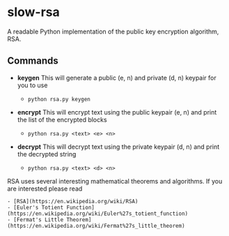 # slow-rsa
A readable Python implementation of the public key encryption algorithm, RSA.

## Commands
* **keygen** This will generate a public (e, n) and private (d, n) keypair for you to use
    - `python rsa.py keygen`

* **encrypt** This will encrypt text using the public keypair (e, n) and print the list of the encrypted blocks
    - `python rsa.py <text> <e> <n>`

* **decrypt** This will decrypt text using the private keypair (d, n) and print the decrypted string
    - `python rsa.py <text> <d> <n>`


RSA uses several interesting mathematical theorems and algorithms. If you are interested please read

    - [RSA](https://en.wikipedia.org/wiki/RSA)
    - [Euler's Totient Function](https://en.wikipedia.org/wiki/Euler%27s_totient_function)
    - [Fermat's Little Theorem](https://en.wikipedia.org/wiki/Fermat%27s_little_theorem)

